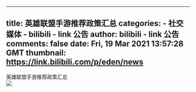 
---
title: 英雄联盟手游推荐政策汇总
categories: 
    - 社交媒体
    - bilibili - link 公告
author: bilibili - link 公告
comments: false
date: Fri, 19 Mar 2021 13:57:28 GMT
thumbnail: https://link.bilibili.com/p/eden/news
---

<div>   
英雄联盟手游推荐政策汇总<br><img src="https://link.bilibili.com/p/eden/news" referrerpolicy="no-referrer">  
</div>
            